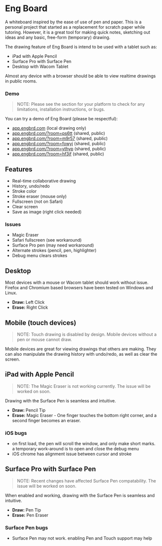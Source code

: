 # Eng Board
A whiteboard inspired by the ease of use of pen and paper.  This is a personal project that started as a replacement for scratch paper while tutoring. However, it is a great tool for making quick notes, sketching out ideas and any basic, free-form (temporary) drawing.


The drawing feature of Eng Board is intend to be used with a tablet such as:
* iPad with Apple Pencil
* Surface Pro with Surface Pen
* Desktop with Wacom Tablet

Almost any device with a browser should be able to view realtime drawings in public rooms.

### Demo
> NOTE: Please see the section for your platform to check for any limitations, installation instructions, or bugs.

You can try a demo of Eng Board (please be respectful): 
* [app.engbrd.com](https://app.engbrd.com) (local drawing only)
* [app.engbrd.com/?room=ps6tt](https://app.engbrd.com/?room=ps6tt) (shared, public)
* [app.engbrd.com/?room=m9r57](https://app.engbrd.com/?room=m9r57) (shared, public)
* [app.engbrd.com/?room=fowyj](https://app.engbrd.com/?room=fowyj) (shared, public)
* [app.engbrd.com/?room=ythyp](https://app.engbrd.com/?room=ythyp) (shared, public)
* [app.engbrd.com/?room=hf3jf](https://app.engbrd.com/?room=hf3jf) (shared, public)

## Features
* Real-time collaborative drawing
* History, undo/redo
* Stroke color
* Stroke eraser (mouse only)
* Fullscreen (not on Safari)
* Clear screen
* Save as image (right click needed)

### Issues
* Magic Eraser
* Safari fullscreen (see workaround)
* Surface Pro pen (may need workaround)
* Alternate strokes (pencil, pen, highlighter)
* Debug menu clears strokes

## Desktop
Most devices with a mouse or Wacom tablet should work without issue. Firefox and Chromium based browsers have been tested on Windows and Linux.
*  **Draw:** Left Click
*  **Erase:** Right Click

## Mobile (touch devices)
> NOTE: Touch drawing is disabled by design. Mobile devices without a pen or mouse cannot draw.

Mobile devices are great for viewing drawings that others are making. They can also manipulate the drawing history with undo/redo, as well as clear the screen.

## iPad with Apple Pencil
> NOTE: The Magic Eraser is not working currently. The issue will be worked on soon.

Drawing with the Surface Pen is seamless and intuitive.
*  **Draw:** Pencil Tip
*  **Erase:** Magic Eraser - One finger touches the bottom right corner, and a second finger becomes an eraser.

### iOS bugs
* on first load, the pen will scroll the window, and only make short marks. a temporary work-around is to open and close the debug menu
* iOS chrome has alignment issue between cursor and stroke

## Surface Pro with Surface Pen
> NOTE: Recent changes have affected Surface Pen compatability. The issue will be worked on soon.

When enabled and working, drawing with the Surface Pen is seamless and intuitive.
*  **Draw:** Pen Tip
*  **Erase:** Pen Eraser

### Surface Pen bugs
* Surface Pen may not work. enabling Pen and Touch support may help